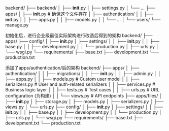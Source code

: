 backend/
├── backend/
│   ├── __init__.py
│   ├── settings.py
│   └── ...
├── apps/
│   ├── __init__.py  # 确保这个文件存在
│   ├── authentication/
│   │   ├── __init__.py
│   │   ├── apps.py
│   │   ├── models.py
│   │   └── ...
│   └── users/
└── manage.py



初始化后，进行企业级最佳实际架构进行改造后得到的架构
backend/
├── apps/
├── config/
│   ├── __init__.py
│   ├── settings/
│   │   ├── __init__.py
│   │   ├── base.py
│   │   ├── development.py
│   │   └── production.py
│   ├── urls.py
│   └── wsgi.py
└── requirements/
    ├── base.txt
    ├── development.txt
    └── production.txt




添加了apps/authentication/后的架构
backend/
├── apps/
│   ├── authentication/
│   │   ├── migrations/
│   │   ├── __init__.py
│   │   ├── admin.py
│   │   ├── apps.py
│   │   ├── models.py        # Custom user model
│   │   ├── serializers.py   # User and auth-related serializers
│   │   ├── services.py      # Business logic layer
│   │   ├── tests.py         # Test cases
│   │   ├── urls.py          # URL configuration  (为构建)
│   │   └── views.py         # API endpoints
├── apps/files/
│   ├── __init__.py
│   ├── storage.py
│   ├── models.py
│   ├── serializers.py
│   ├── views.py
│   └── urls.py
├── config/
│   ├── __init__.py
│   ├── settings/
│   │   ├── __init__.py
│   │   ├── base.py
│   │   ├── development.py
│   │   └── production.py
│   ├── urls.py
│   └── wsgi.py
└── requirements/
    ├── base.txt
    ├── development.txt
    └── production.txt
